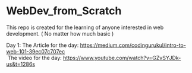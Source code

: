 # WebDev_from_Scratch

This repo is created for the learning of anyone interested in web development.
( No matter how much basic )

Day 1:
    The Article for the day: https://medium.com/codingurukul/intro-to-web-101-39ec07c707ec    
    &nbsp;The video for the day: https://www.youtube.com/watch?v=GZvSYJDk-us&t=1286s